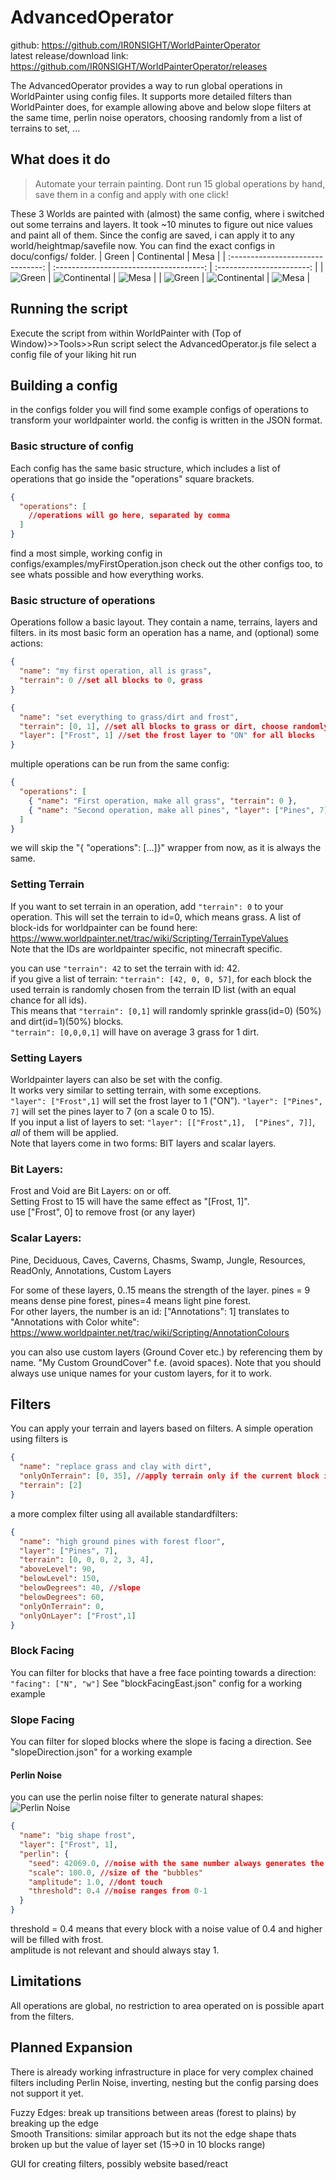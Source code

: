 # AdvancedOperator

github: https://github.com/IR0NSIGHT/WorldPainterOperator  
latest release/download link: https://github.com/IR0NSIGHT/WorldPainterOperator/releases

The AdvancedOperator provides a way to run global operations in WorldPainter using
config files.
It supports more detailed filters than WorldPainter does, for example allowing above and below slope filters at the same time, perlin noise operators, choosing randomly from a list of terrains to set, ...

## What does it do

> Automate your terrain painting. Dont run 15 global operations by hand, save them in a config and apply with one click!

These 3 Worlds are painted with (almost) the same config, where i switched out some terrains and layers.
It took ~10 minutes to figure out nice values and paint all of them.
Since the config are saved, i can apply it to any world/heightmap/savefile now.
You can find the exact configs in docu/configs/ folder.
| Green | Continental | Mesa |
| :-------------------------------: | :-------------------------------------: | :-----------------------: |
| ![Green](imgs/3d_icy.png) | ![Continental](imgs/3d_continental.png) | ![Mesa](imgs/3d_mesa.png) |
| ![Green](imgs/terrain_icy.png) | ![Continental](imgs/terrain_continental.png) | ![Mesa](imgs/terrain_mesa.png) |

## Running the script

Execute the script from within WorldPainter with (Top of Window)>>Tools>>Run script
select the AdvancedOperator.js file
select a config file of your liking
hit run

## Building a config

in the configs folder you will find some example configs of operations to transform your worldpainter world.
the config is written in the JSON format.

### Basic structure of config

Each config has the same basic structure, which includes a list of operations that go inside the "operations" square brackets.

```json
{
  "operations": [
    //operations will go here, separated by comma
  ]
}
```

find a most simple, working config in configs/examples/myFirstOperation.json
check out the other configs too, to see whats possible and how everything works.

### Basic structure of operations

Operations follow a basic layout. They contain a name, terrains, layers and filters.
in its most basic form an operation has a name, and (optional) some actions:

```json
{
  "name": "my first operation, all is grass",
  "terrain": 0 //set all blocks to 0, grass
}
```

```json
{
  "name": "set everything to grass/dirt and frost",
  "terrain": [0, 1], //set all blocks to grass or dirt, choose randomly
  "layer": ["Frost", 1] //set the frost layer to "ON" for all blocks
}
```

multiple operations can be run from the same config:

```json
{
  "operations": [
    { "name": "First operation, make all grass", "terrain": 0 },
    { "name": "Second operation, make all pines", "layer": ["Pines", 7] }
  ]
}
```

we will skip the "{ "operations": [...]}" wrapper from now, as it is always the same.

### Setting Terrain

If you want to set terrain in an operation, add `"terrain": 0` to your operation.
This will set the terrain to id=0, which means grass.
A list of block-ids for worldpainter can be found here: https://www.worldpainter.net/trac/wiki/Scripting/TerrainTypeValues  
Note that the IDs are worldpainter specific, not minecraft specific.

you can use `"terrain": 42` to set the terrain with id: 42.  
if you give a list of terrain: `"terrain": [42, 0, 0, 57]`, for each block the used terrain is randomly chosen from the terrain ID list (with an equal chance for all ids).  
This means that `"terrain": [0,1]` will randomly sprinkle grass(id=0) (50%) and dirt(id=1)(50%) blocks.  
`"terrain": [0,0,0,1]` will have on average 3 grass for 1 dirt.

### Setting Layers

Worldpainter layers can also be set with the config.  
It works very similar to setting terrain, with some exceptions.  
`"layer": ["Frost",1]` will set the frost layer to 1 ("ON"). `"layer": ["Pines", 7]` will set the pines layer to 7 (on a scale 0 to 15).  
If you input a list of layers to set: `"layer": [["Frost",1],  ["Pines", 7]]`, _all_ of them will be applied.  
Note that layers come in two forms: BIT layers and scalar layers.

### Bit Layers:

Frost and Void are Bit Layers: on or off.  
Setting Frost to 15 will have the same effect as "[Frost, 1]".  
use ["Frost", 0] to remove frost (or any layer)

### Scalar Layers:

Pine, Deciduous, Caves, Caverns, Chasms, Swamp, Jungle, Resources, ReadOnly, Annotations, Custom Layers

For some of these layers, 0..15 means the strength of the layer. pines = 9 means dense pine forest, pines=4 means light pine forest.  
For other layers, the number is an id: ["Annotations": 1] translates to "Annotations with Color white":  
https://www.worldpainter.net/trac/wiki/Scripting/AnnotationColours

you can also use custom layers (Ground Cover etc.) by referencing them by name. "My Custom GroundCover" f.e. (avoid spaces). Note that you should always use unique names for your custom layers, for it to work.

## Filters

You can apply your terrain and layers based on filters.
A simple operation using filters is

```json
{
  "name": "replace grass and clay with dirt",
  "onlyOnTerrain": [0, 35], //apply terrain only if the current block is grass (0) or clay (35)
  "terrain": [2]
}
```

a more complex filter using all available standardfilters:

```json
{
  "name": "high ground pines with forest floor",
  "layer": ["Pines", 7],
  "terrain": [0, 0, 0, 2, 3, 4],
  "aboveLevel": 90,
  "belowLevel": 150,
  "belowDegrees": 40, //slope
  "belowDegrees": 60,
  "onlyOnTerrain": 0,
  "onlyOnLayer": ["Frost",1]
}
```

### Block Facing

You can filter for blocks that have a free face pointing towards a direction:
`"facing": ["N", "w"]`
See "blockFacingEast.json" config for a working example

### Slope Facing

You can filter for sloped blocks where the slope is facing a direction.
See "slopeDirection.json" for a working example

#### Perlin Noise

you can use the perlin noise filter to generate natural shapes:  
![Perlin Noise](imgs/Perlin_Noise.png)

```json
{
  "name": "big shape frost",
  "layer": ["Frost", 1],
  "perlin": {
    "seed": 42069.0, //noise with the same number always generates the same shape
    "scale": 100.0, //size of the "bubbles"
    "amplitude": 1.0, //dont touch
    "threshold": 0.4 //noise ranges from 0-1
  }
}
```

threshold = 0.4 means that every block with a noise value of 0.4 and higher will be filled with frost.  
amplitude is not relevant and should always stay 1.

## Limitations

All operations are global, no restriction to area operated on is possible apart from the filters.

## Planned Expansion

There is already working infrastructure in place for very complex chained filters including Perlin Noise, inverting, nesting but the config parsing does not support it yet.

Fuzzy Edges: break up transitions between areas (forest to plains) by breaking up the edge  
Smooth Transitions: similar approach but its not the edge shape thats broken up but the value of layer set (15->0 in 10 blocks range)

GUI for creating filters, possibly website based/react
